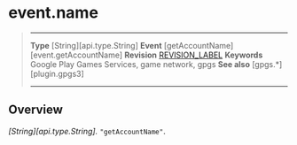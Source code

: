# event.name

> --------------------- ------------------------------------------------------------------------------------------
> __Type__              [String][api.type.String]
> __Event__             [getAccountName][event.getAccountName]
> __Revision__          [REVISION_LABEL](REVISION_URL)
> __Keywords__          Google Play Games Services, game network, gpgs
> __See also__          [gpgs.*][plugin.gpgs3]
> --------------------- ------------------------------------------------------------------------------------------

## Overview

_[String][api.type.String]._ `"getAccountName"`.